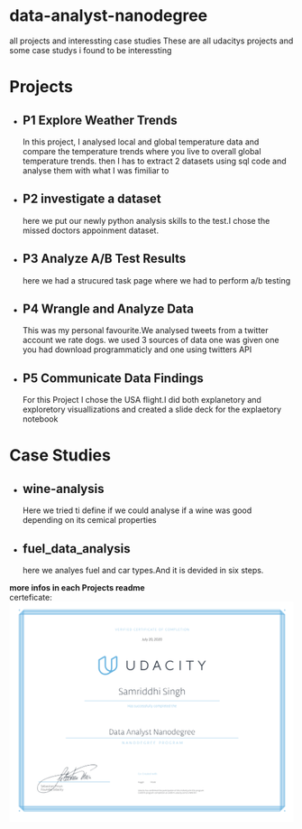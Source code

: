 # data-analyst-nanodegree
all projects and interessting case studies
These are all udacitys projects and some case studys i found to be interessting
<h1>Projects</h1>
<ul>
<li><h2>P1 Explore Weather Trends</h2>
    In this project, I analysed local and global temperature data and compare the temperature trends where you live to overall global temperature trends.
    then I  has to extract 2 datasets using sql code and analyse them with what I was fimiliar to
<li><h2>P2 investigate a dataset</h2>
  here we put our newly python analysis skills to the test.I chose the missed doctors appoinment dataset.
<li><h2>P3 Analyze A/B Test Results</h2>
here we had a strucured task page where we had to perform a/b testing
<li><h2>P4 Wrangle and Analyze Data</h2>
This was my personal favourite.We analysed tweets from a twitter account we rate dogs.
we used 3 sources of data one was given one you had download programmaticly and one using twitters API
<li><h2>P5 Communicate Data Findings</h2>
For this Project I chose the USA flight.I did both explanetory and exploretory visuallizations and created a slide deck for the explaetory notebook
</ul>

<h1>Case Studies</h1>
<ul>
<li> <h2>wine-analysis</h2>
Here we tried ti define if we could analyse if a wine was good depending on its cemical properties
<li><h2>fuel_data_analysis</h2>
here we analyes fuel and car types.And it is devided in six steps.
</ul>
<strong>more infos in each Projects readme</strong><br>
certeficate:<br>
<img
src='certificate.png'
raw=true
alt=“Subject Pronouns”
style=“margin-right: 10px;”
/>
